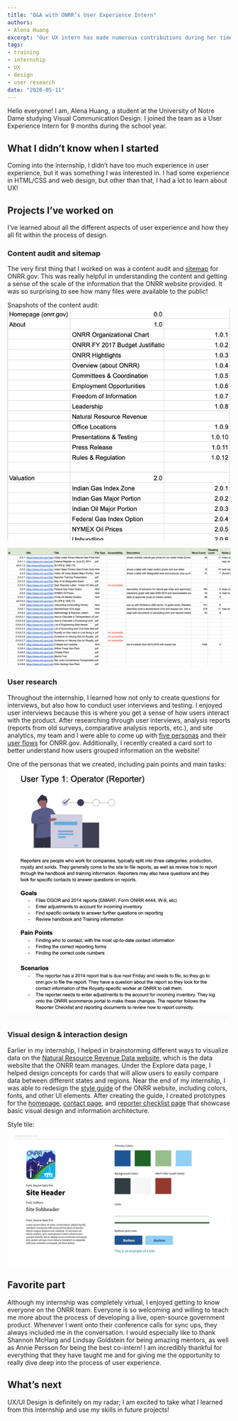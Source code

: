 ```yaml
---
title: "Q&A with ONRR’s User Experience Intern"
authors:
- Alena Huang
excerpt: "Our UX intern has made numerous contributions during her time with us. In this post, she discusses the projects she has been working on and takeaways from her experience."
tags:
- training
- internship
- UX
- design
- user research
date: "2020-05-11"
---
```


Hello everyone! I am, Alena Huang, a student at the University of Notre Dame studying Visual Communication Design. I joined the team as a User Experience Intern for 9 months during the school year.

## What I didn’t know when I started
Coming into the internship, I didn’t have too much experience in user experience, but it was something I was interested in. I had some experience in HTML/CSS and web design, but other than that, I had a lot to learn about UX!

## Projects I’ve worked on
I’ve learned about all the different aspects of user experience and how they all fit within the process of design.

### Content audit and sitemap
The very first thing that I worked on was a content audit and [sitemap](https://92ix0j.axshare.com/) for ONRR.gov. This was really helpful in understanding the content and getting a sense of the scale of the information that the ONRR website provided. It was so surprising to see how many files were available to the public!

Snapshots of the content audit:
![Image of content audit spreadsheet showing the structure of pages on onrr.gov](./content-audit-1.png)

![Image of content audit spreadsheet showing details of a few pages](./content-audit-2.png)

### User research
Throughout the internship, I learned how not only to create questions for interviews, but also how to conduct user interviews and testing. I enjoyed user interviews because this is where you get a sense of how users interact with the product. After researching through user interviews, analysis reports (reports from old surveys, comparative analysis reports, etc.), and site analytics, my team and I were able to come up with [five personas](https://os2cz3.axshare.com/#id=yiu1lh&p=user_types&g=1) and their [user flows](https://os2cz3.axshare.com/#id=6yg8m7&p=user_type__operator&g=1) for ONRR.gov. Additionally, I recently created a card sort to better understand how users grouped information on the website!

One of the personas that we created, including pain points and main tasks:
![Image of a persona for an operator of a leased well](./persona-example.png)


### Visual design & interaction design
Earlier in my internship, I helped in brainstorming different ways to visualize data on the [Natural Resource Revenue Data website](https://revenuedata.doi.gov/), which is the data website that the ONRR team manages. Under the Explore data page, I helped design concepts for cards that will allow users to easily compare data between different states and regions. Near the end of my internship, I was able to redesign the [style guide](https://w8tuba.axshare.com/#id=8t2gzn&p=new_styles&g=1) of the ONRR website, including colors, fonts, and other UI elements. After creating the guide, I created prototypes for the [homepage](https://w8tuba.axshare.com/#id=fnhupi&p=home__template_&g=1), [contact page](https://w8tuba.axshare.com/#id=jbjfzs&p=contact__material_ui_&g=1), and [reporter checklist page](https://w8tuba.axshare.com/#id=vjdxod&p=checklist__material_ui_&g=1) that showcase basic visual design and information architecture.

Style tile:
![Style tile with color scheme for onrr.gov](./onrr-style-01.jpg)

## Favorite part
Although my internship was completely virtual, I enjoyed getting to know everyone on the ONRR team. Everyone is so welcoming and willing to teach me more about the process of developing a live, open-source government product. Whenever I went onto their conference calls for sync ups, they always included me in the conversation. I would especially like to thank Shannon McHarg and Lindsay Goldstein for being amazing mentors, as well as Annie Persson for being the best co-intern! I am incredibly thankful for everything that they have taught me and for giving me the opportunity to really dive deep into the process of user experience.

## What’s next
UX/UI Design is definitely on my radar; I am excited to take what I learned from this internship and use my skills in future projects!
